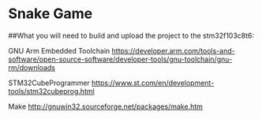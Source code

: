# Snake Game

##What you will need to build and upload the project to the stm32f103c8t6:

  GNU Arm Embedded Toolchain
    https://developer.arm.com/tools-and-software/open-source-software/developer-tools/gnu-toolchain/gnu-rm/downloads
    
  STM32CubeProgrammer
    https://www.st.com/en/development-tools/stm32cubeprog.html
    
  Make
    http://gnuwin32.sourceforge.net/packages/make.htm
    
    
